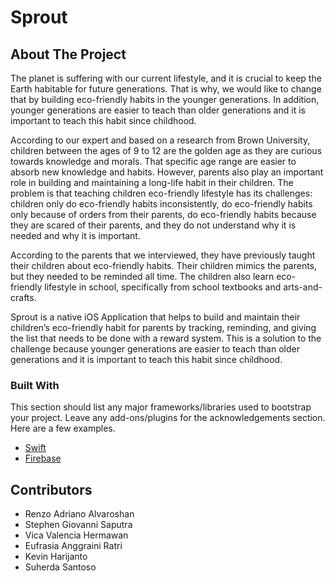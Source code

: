 # Sprout

<!-- ABOUT THE PROJECT -->
## About The Project

The planet is suffering with our current lifestyle, and it is crucial to keep the Earth habitable for future generations. That is why, we would like to change that by building eco-friendly habits in the younger generations. In addition, younger generations are easier to teach than older generations and it is important to teach this habit since childhood. 

According to our expert and based on a research from Brown University, children between the ages of 9 to 12 are the golden age as they are curious towards knowledge and morals. That specific age range are easier to absorb new knowledge and habits. However, parents also play an important role in building and maintaining a long-life habit in their children. The problem is that teaching children eco-friendly lifestyle has its challenges: children only do eco-friendly habits inconsistently, do eco-friendly habits only because of orders from their parents, do eco-friendly habits because they are scared of their parents, and they do not understand why it is needed and why it is important. 

According to the parents that we interviewed, they have previously taught their children about eco-friendly habits. Their children mimics the parents, but they needed to be reminded all time. The children also learn eco-friendly lifestyle in school, specifically from school textbooks and arts-and-crafts.

Sprout is a native iOS Application that helps to build and maintain their children’s eco-friendly habit for parents by tracking, reminding, and giving the list that needs to be done with a reward system. This is a solution to the challenge because younger generations are easier to teach than older generations and it is important to teach this habit since childhood. 

### Built With

This section should list any major frameworks/libraries used to bootstrap your project. Leave any add-ons/plugins for the acknowledgements section. Here are a few examples.

* [Swift](https://swift.org/)
* [Firebase](https://firebase.com/)

<!-- Contributors -->
## Contributors

* Renzo Adriano Alvaroshan
* Stephen Giovanni Saputra
* Vica Valencia Hermawan
* Eufrasia Anggraini Ratri
* Kevin Harijanto
* Suherda Santoso

<!-- MARKDOWN LINKS & IMAGES -->
<!-- https://www.markdownguide.org/basic-syntax/#reference-style-links -->
[contributors-shield]: https://img.shields.io/github/contributors/othneildrew/Best-README-Template.svg?style=for-the-badge
[contributors-url]: https://github.com/othneildrew/Best-README-Template/graphs/contributors
[forks-shield]: https://img.shields.io/github/forks/othneildrew/Best-README-Template.svg?style=for-the-badge
[forks-url]: https://github.com/othneildrew/Best-README-Template/network/members
[stars-shield]: https://img.shields.io/github/stars/othneildrew/Best-README-Template.svg?style=for-the-badge
[stars-url]: https://github.com/othneildrew/Best-README-Template/stargazers
[issues-shield]: https://img.shields.io/github/issues/othneildrew/Best-README-Template.svg?style=for-the-badge
[issues-url]: https://github.com/othneildrew/Best-README-Template/issues
[license-shield]: https://img.shields.io/github/license/othneildrew/Best-README-Template.svg?style=for-the-badge
[license-url]: https://github.com/othneildrew/Best-README-Template/blob/master/LICENSE.txt
[linkedin-shield]: https://img.shields.io/badge/-LinkedIn-black.svg?style=for-the-badge&logo=linkedin&colorB=555
[linkedin-url]: https://linkedin.com/in/othneildrew
[product-screenshot]: images/screenshot.png
